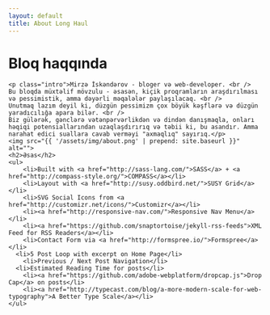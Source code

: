 ```yaml
---
layout: default
title: About Long Haul
---
```


<div class="post">
	<h1 class="pageTitle">Bloq haqqında</h1>
	
	<p class="intro">Mirzə İskəndərov - bloger və web-developer. <br />
	Bu bloqda müxtəlif mövzulu - əsasən, kiçik proqramların araşdırılması və pessimistik, amma dəyərli məqalələr paylaşılacaq. <br />
	Unutmaq lazım deyil ki, düzgün pessimizm çox böyük kəşflərə və düzgün yaradıcılığa apara bilər. <br />
	Biz gülərək, gənclərə vətənpərvərlikdən və dindən danışmaqla, onları həqiqi potensiallarından uzaqlaşdırırıq və təbii ki, bu asandır. Amma narahat edici suallara cavab verməyi "axmaqlıq" sayırıq.</p>
	<img src="{{ '/assets/img/about.png' | prepend: site.baseurl }}" alt=""> 
	<h2>Əsas</h2>
	<ul>
		<li>Built with <a href="http://sass-lang.com/">SASS</a> + <a href="http://compass-style.org/">COMPASS</a></li>
  		<li>Layout with <a href="http://susy.oddbird.net/">SUSY Grid</a></li>
  		<li>SVG Social Icons from <a href="http://customizr.net/icons/">Customizr</a></li>
  		<li><a href="http://responsive-nav.com/">Responsive Nav Menu</a></li>
  		<li><a href="https://github.com/snaptortoise/jekyll-rss-feeds">XML Feed for RSS Readers</a></li>
  		<li>Contact Form via <a href="http://formspree.io/">Formspree</a></li>
      <li>5 Post Loop with excerpt on Home Page</li>
  		<li>Previous / Next Post Navigation</li>
      <li>Estimated Reading Time for posts</li>
  		<li><a href="https://github.com/adobe-webplatform/dropcap.js">Drop Cap</a> on posts</li>
  		<li><a href="http://typecast.com/blog/a-more-modern-scale-for-web-typography">A Better Type Scale</a></li>
  	</ul>
</div>
